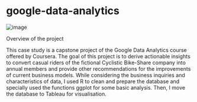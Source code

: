 # google-data-analytics
![image](https://user-images.githubusercontent.com/120835197/209199787-31afa0e0-edd4-4996-95dd-20836a883c08.png)

Overview of the project

This case study is a capstone project of the Google Data Analytics course offered by Coursera. The goal of this project is to derive actionable insights to convert casual riders of the fictional Cyclistic Bike-Share company into annual members and provide other recommendations for the improvements of current business models. While considering the business inquiries and characteristics of data, I used R to clean and prepare the database and specially used the functions ggplot for some basic analysis. Then, I move the database to Tableau for visualisation.

